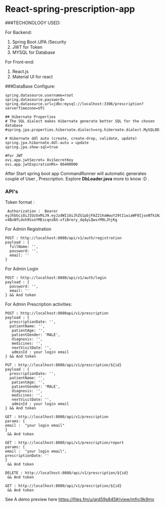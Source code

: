 # React-spring-prescription-app

###TECHONOLOGY USED:

For Backend:
 1. Spring Boot /JPA /Security
 2. JWT for Token
 3. MYSQL for Database
 
For Front-end:
 1. React.js
 2. Material UI for react

###DataBase Configure:
```
spring.datasource.username=root
spring.datasource.password=
spring.datasource.url=jdbc:mysql://localhost:3306/prescription?serverTimezone=UTC

## Hibernate Properties
# The SQL dialect makes Hibernate generate better SQL for the chosen database
#spring.jpa.properties.hibernate.dialect=org.hibernate.dialect.MySQL8Dialect

# Hibernate ddl auto (create, create-drop, validate, update)
spring.jpa.hibernate.ddl-auto = update
spring.jpa.show-sql=true

#For JWT
ovi.app.jwtSecret= OviSecretKey
ovi.app.jwtExpirationMs= 86400000

```
After Start spring boot app CommandRunner will automatic generates couple of User , Prescription.
Explore **DbLoader.java** more to know :D .

### API's

Token format :
```
 Authorization :  Bearer eyJhbGciOiJIUzUxMiJ9.eyJzdWIiOiJhZG1pbjFAZ21haWwuY29tIiwiaWF0IjoxNTk1NzgyNDQ4LCJleHAiOjE1OTU4Njg4NDh9.Wv3mK6q3DapwWLwIWq1qYa8W4TLo8TaLW9-v4BxNfLdxh9SsoYMEscqnzBX-xfiBrery_dq4yLQwsrM9LJhjKg
```

For Admin Registration
```
POST : http://localhost:8080/api/v1/auth/registration
payload : {
  fullName: '',
  password: '',
  email: ''
}
```
For Admin Login
```
POST : http://localhost:8080/api/v1/auth/login
payload : {
  password: '',
  email: ''
} && And token 
```
For Admin Prescription activities:


```
POST : http://localhost:8080api/v1/prescription
payload : {
  prescriptionDate: '',
  patientName: '',
   patientAge: '',
   patientGender: 'MALE',
   diagnosis: '',
   medicines: '',
   nextVisitDate: '',
   adminId : your login email
} && And token 
```

```
PUT : http://localhost:8080/api/v1/prescription/${id}
payload : {
  prescriptionDate: '',
  patientName: '',
   patientAge: '',
   patientGender: 'MALE',
   diagnosis: '',
   medicines: '',
   nextVisitDate: '',
   adminId : your login email
} && And token 
```

```
GET : http://localhost:8080/api/v1/prescription
params: {
email :  "your login email"
}
 && And token 
```

```
GET : http://localhost:8080/api/v1/prescription/report
params: {
email :  "your login email",
prescriptionDate: ''
}
 && And token 
```
```
DELETE : http://localhost:8080/api/v1/prescription/${id}
 && And token 
```
```
GET : http://localhost:8080/api/v1/prescription/${id}
 && And token 
```

See A demo preview here
https://files.fm/u/qrd59s845#/view/mfrc9k9mv

